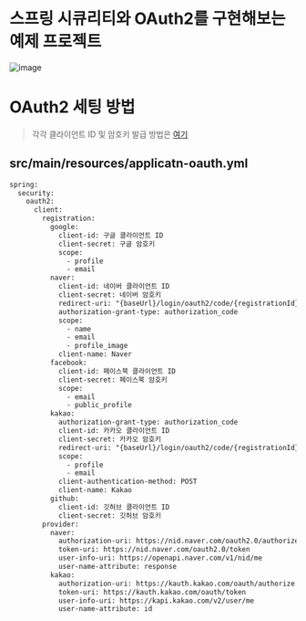 # 스프링 시큐리티와 OAuth2를 구현해보는 예제 프로젝트
![image](https://user-images.githubusercontent.com/45007556/91962961-31f83600-ed48-11ea-8d49-032bdd70002d.png)

# OAuth2 세팅 방법
> 각각 클라이언트 ID 및 암호키 발급 방법은 [여기](https://gunkim0318.github.io/spring/2020/09/01/Spring-Security-OAuth2/)

## src/main/resources/applicatn-oauth.yml
```xml
spring:
  security:
    oauth2:
      client:
        registration:
          google:
            client-id: 구글 클라이언트 ID
            client-secret: 구글 암호키
            scope:
              - profile
              - email
          naver:
            client-id: 네이버 클라이언트 ID
            client-secret: 네이버 암호키
            redirect-uri: "{baseUrl}/login/oauth2/code/{registrationId}"
            authorization-grant-type: authorization_code
            scope:
              - name
              - email
              - profile_image
            client-name: Naver
          facebook:
            client-id: 페이스북 클라이언트 ID
            client-secret: 페이스북 암호키
            scope:
              - email
              - public_profile
          kakao:
            authorization-grant-type: authorization_code
            client-id: 카카오 클라이언트 ID
            client-secret: 카카오 암호키
            redirect-uri: "{baseUrl}/login/oauth2/code/{registrationId}"
            scope:
              - profile
              - email
            client-authentication-method: POST
            client-name: Kakao
          github:
            client-id: 깃허브 클라이언트 ID
            client-secret: 깃허브 암호키
        provider:
          naver:
            authorization-uri: https://nid.naver.com/oauth2.0/authorize
            token-uri: https://nid.naver.com/oauth2.0/token
            user-info-uri: https://openapi.naver.com/v1/nid/me
            user-name-attribute: response
          kakao:
            authorization-uri: https://kauth.kakao.com/oauth/authorize
            token-uri: https://kauth.kakao.com/oauth/token
            user-info-uri: https://kapi.kakao.com/v2/user/me
            user-name-attribute: id
```